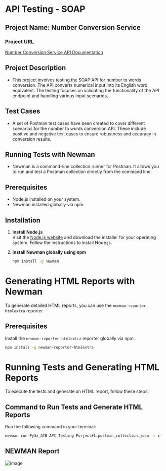 # API Testing - SOAP

## Project Name: Number Conversion Service
### Project URL
[Number Conversion Service API Documentation](#) <!-- Replace # with your actual URL -->

## Project Description
- This project involves testing the SOAP API for number to words conversion. The API converts numerical input into its English word equivalent. The testing focuses on validating the functionality of the API endpoint and handling various input scenarios.

## Test Cases
- A set of Postman test cases have been created to cover different scenarios for the number to words conversion API. These include positive and negative test cases to ensure robustness and accuracy in conversion results.

## Running Tests with Newman
- Newman is a command-line collection runner for Postman. It allows you to run and test a Postman collection directly from the command line.

## Prerequisites
- Node.js installed on your system.
- Newman installed globally via npm.
  
## Installation
1. **Install Node.js**  
   Visit the [Node.js website](https://nodejs.org/) and download the installer for your operating system. Follow the instructions to install Node.js.

2. **Install Newman globally using npm**
    ```sh
    npm install -g newman
    ```

# Generating HTML Reports with Newman

To generate detailed HTML reports, you can use the `newman-reporter-htmlextra` reporter.

## Prerequisites

Install the `newman-reporter-htmlextra` reporter globally via npm:

```sh
npm install -g newman-reporter-htmlextra
```
# Running Tests and Generating HTML Reports

To execute the tests and generate an HTML report, follow these steps:

## Command to Run Tests and Generate HTML Reports

Run the following command in your terminal:

```sh
newman run Py3x_ATB API Testing Porject#1.postman_collection.json -r cli,htmlextra
```

## NEWMAN Report
![image](https://github.com/user-attachments/assets/de150e41-0e47-4dd5-9b10-d63fe22b5a48)
